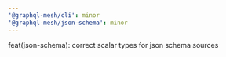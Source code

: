 ```yaml
---
'@graphql-mesh/cli': minor
'@graphql-mesh/json-schema': minor
---
```


feat(json-schema): correct scalar types for json schema sources
